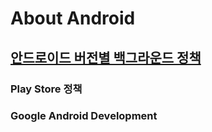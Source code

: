 # About Android
## [안드로이드 버전별 백그라운드 정책](https://www.charlezz.com/?p=737)
### Play Store 정책


 
### Google Android Development

<!--stackedit_data:
eyJoaXN0b3J5IjpbNjg5NzU1NTE3LC00Mjg4NTgxMzUsNDgxMj
MyNzE4XX0=
-->
